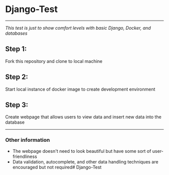 # Django-Test
---

*This test is just to show comfort levels with basic Django, Docker, and databases*

## Step 1:
Fork this repository and clone to local machine

## Step 2:
Start local instance of docker image to create development environment

## Step 3:
Create webpage that allows users to view data and insert new data into the database

---

### Other information
 - The webpage doesn't need to look beautiful but have some sort of user-friendliness
 - Data validation, autocomplete, and other data handling techniques are encouraged but not required# Django-Test